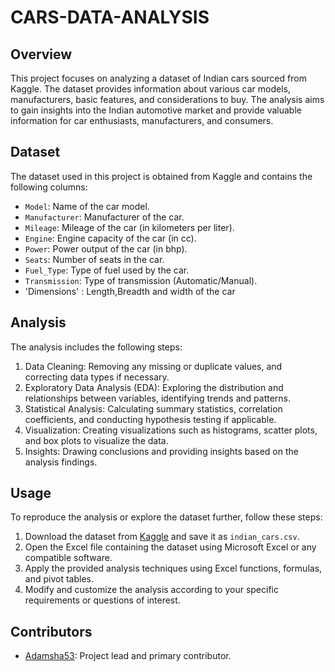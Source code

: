 # CARS-DATA-ANALYSIS


## Overview
This project focuses on analyzing a dataset of Indian cars sourced from Kaggle. The dataset provides information about various car models, manufacturers, basic features, and considerations to buy. The analysis aims to gain insights into the Indian automotive market and provide valuable information for car enthusiasts, manufacturers, and consumers.

## Dataset
The dataset used in this project is obtained from Kaggle and contains the following columns:
- `Model`: Name of the car model.
- `Manufacturer`: Manufacturer of the car.
- `Mileage`: Mileage of the car (in kilometers per liter).
- `Engine`: Engine capacity of the car (in cc).
- `Power`: Power output of the car (in bhp).
- `Seats`: Number of seats in the car.
- `Fuel_Type`: Type of fuel used by the car.
- `Transmission`: Type of transmission (Automatic/Manual).
- 'Dimensions' : Length,Breadth and width of the car

## Analysis
The analysis includes the following steps:
1. Data Cleaning: Removing any missing or duplicate values, and correcting data types if necessary.
2. Exploratory Data Analysis (EDA): Exploring the distribution and relationships between variables, identifying trends and patterns.
3. Statistical Analysis: Calculating summary statistics, correlation coefficients, and conducting hypothesis testing if applicable.
4. Visualization: Creating visualizations such as histograms, scatter plots, and box plots to visualize the data.
5. Insights: Drawing conclusions and providing insights based on the analysis findings.

## Usage
To reproduce the analysis or explore the dataset further, follow these steps:
1. Download the dataset from [Kaggle](https://www.kaggle.com/datasets/anushabellam/cars-cars-2) and save it as `indian_cars.csv`.
2. Open the Excel file containing the dataset using Microsoft Excel or any compatible software.
3. Apply the provided analysis techniques using Excel functions, formulas, and pivot tables.
4. Modify and customize the analysis according to your specific requirements or questions of interest.

## Contributors
- [Adamsha53](https://github.com/Adamsha53): Project lead and primary contributor.


